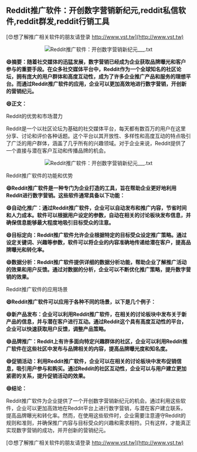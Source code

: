## **Reddit推广软件：开创数字营销新纪元,reddit私信软件,reddit群发,reddit行销工具**

[😍想了解推广相关软件的朋友请登录 http://www.vst.tw](http://www.vst.tw)

 <center><img src="https://vst.tw/MP4/tuiguang/png/5.png" alt="Reddit推广软件：开创数字营销新纪元___.txt"></center>

**😄摘要：随着社交媒体的迅猛发展，数字营销已经成为企业获取品牌曝光和客户参与的重要手段。在众多社交媒体平台中，Reddit作为一个全球知名的社区论坛，拥有庞大的用户群体和高度互动性，成为了许多企业推广产品和服务的理想平台。而通过Reddit推广软件的应用，企业可以更加高效地进行数字营销，开创新的营销纪元。**

**😄正文：**

Reddit的优势和市场潜力

Reddit是一个以社区论坛为基础的社交媒体平台，每天都有数百万的用户在这里分享、讨论和评价各种话题。这个平台以其开放性、多样性和高度互动的特点吸引了广泛的用户群体，涵盖了几乎所有的兴趣领域。对于企业来说，Reddit提供了一个直接与潜在客户互动和传播品牌的机会。

 <center><img src="https://vst.tw/MP4/tuiguang/png/8.png" alt="Reddit推广软件：开创数字营销新纪元___.txt"></center>

Reddit推广软件的功能和优势

**😄Reddit推广软件是一种专门为企业打造的工具，旨在帮助企业更好地利用Reddit进行数字营销。这些软件通常具备以下功能：**

**😄自动化推广：通过Reddit推广软件，企业可以自动发布和推广内容，节省时间和人力成本。软件可以根据用户设定的参数，自动在相关的讨论板块发布信息，并确保信息能够最大程度地吸引目标受众的注意。**

**😄目标定向：Reddit推广软件允许企业根据特定的目标受众设定推广策略。通过设定关键词、兴趣等参数，软件可以将企业的内容准确地传递给潜在客户，提高品牌曝光和转化率。**

**😄数据分析：Reddit推广软件提供详细的数据分析功能，帮助企业了解推广活动的效果和用户反馈。通过对数据的分析，企业可以不断优化推广策略，提升数字营销的效果。**

Reddit推广软件的应用场景

**😄Reddit推广软件可以应用于各种不同的场景，以下是几个例子：**

**😄新产品发布：企业可以利用Reddit推广软件，在相关的讨论板块中发布关于新产品的信息，并与潜在客户进行互动。通过Reddit这个具有高度互动性的平台，企业可以快速获取用户反馈，调整产品策略。**

**😄品牌推广：Reddit上有许多面向特定兴趣群体的社区，企业可以利用Reddit推广软件在这些社区中发布与品牌相关的内容，提高品牌曝光度和知名度。**

**😄促销活动：利用Reddit推广软件，企业可以在相关的讨论板块中发布促销信息，吸引用户参与和购买。通过Reddit的社区互动性，企业可以与用户建立更加紧密的关系，提升促销活动的效果。**

**😄结论：**

Reddit推广软件为企业提供了一个开创数字营销新纪元的机会。通过利用这些软件，企业可以更加高效地在Reddit平台上进行数字营销，与潜在客户建立联系，提高品牌曝光和转化率。然而，在使用这些软件时，企业需要注意遵守Reddit的规则和准则，并确保推广内容与目标受众的兴趣和需求相符。只有这样，才能真正实现数字营销的成功，并开创新的营销纪元。

[😍想了解推广相关软件的朋友请登录 http://www.vst.tw](http://www.vst.tw)



